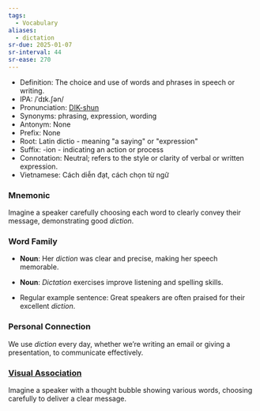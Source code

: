 ```yaml
---
tags:
  - Vocabulary
aliases:
  - dictation
sr-due: 2025-01-07
sr-interval: 44
sr-ease: 270
---
```

- Definition: The choice and use of words and phrases in speech or writing.
- IPA: /ˈdɪk.ʃən/
- Pronunciation: [DIK-shun](https://www.google.com/search?q=how+to+pronounce+diction)
- Synonyms: phrasing, expression, wording
- Antonym: None
- Prefix: None
- Root: Latin dictio - meaning "a saying" or "expression"
- Suffix: -ion - indicating an action or process
- Connotation: Neutral; refers to the style or clarity of verbal or written expression.
- Vietnamese: Cách diễn đạt, cách chọn từ ngữ

### Mnemonic

Imagine a speaker carefully choosing each word to clearly convey their message, demonstrating good *diction*.

### Word Family

- **Noun**: Her *diction* was clear and precise, making her speech memorable.
- **Noun**: *Dictation* exercises improve listening and spelling skills.

- Regular example sentence: Great speakers are often praised for their excellent *diction*.

### Personal Connection

We use *diction* every day, whether we’re writing an email or giving a presentation, to communicate effectively.

### [Visual Association](https://www.google.com/search?tbm=isch&q=diction)

Imagine a speaker with a thought bubble showing various words, choosing carefully to deliver a clear message.
